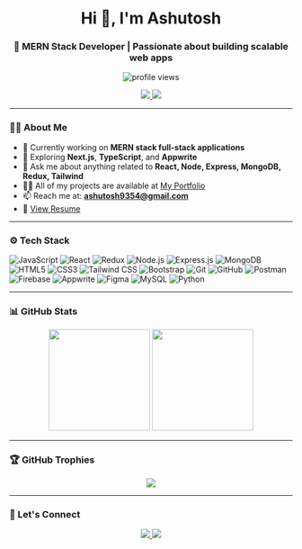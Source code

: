 <h1 align="center">Hi 👋, I'm Ashutosh</h1>
<h3 align="center">🚀 MERN Stack Developer | Passionate about building scalable web apps</h3>

<p align="center">
  <img src="https://komarev.com/ghpvc/?username=singhashutoshh&label=Profile%20views&color=0e75b6&style=flat" alt="profile views"/>
</p>

<p align="center">
<!--   <a href="https://.com" target="_blank">
    <img src="https://img.shields.io/badge/Portfolio-Visit-blue?style=for-the-badge&logo=firefox-browser" />
  </a> -->
  <a href="mailto:ashutosh9354@gmail.com">
    <img src="https://img.shields.io/badge/Gmail-ashutoshsingh9354@gmail.com-D14836?style=for-the-badge&logo=gmail&logoColor=white" />
  </a>
  <a href="https://www.linkedin.com/in/ashutoshkumar70" target="_blank">
    <img src="https://img.shields.io/badge/LinkedIn-ashutoshkumar70-blue?style=for-the-badge&logo=linkedin" />
  </a>
</p>

---

### 🧑‍💻 About Me

- 🔭 Currently working on **MERN stack full-stack applications**
- 🌱 Exploring **Next.js**, **TypeScript**, and **Appwrite**
- 💬 Ask me about anything related to **React, Node, Express, MongoDB, Redux, Tailwind**
- 👨‍💻 All of my projects are available at [My Portfolio](https://portfolio-website-2z35.onrender.com)
- 📫 Reach me at: **ashutosh9354@gmail.com**
- 📄 [View Resume](https://drive.google.com/file/d/1YAyWR9_iMjntlOc8-W50FzaFXuV4EYRn/view?usp=drive_link)

---
### ⚙️ Tech Stack

![JavaScript](https://img.shields.io/badge/-JavaScript-F7DF1E?style=flat&logo=javascript&logoColor=black)
![React](https://img.shields.io/badge/-React-61DAFB?style=flat&logo=react&logoColor=black)
![Redux](https://img.shields.io/badge/-Redux-764ABC?style=flat&logo=redux&logoColor=white)
![Node.js](https://img.shields.io/badge/-Node.js-339933?style=flat&logo=node.js&logoColor=white)
![Express.js](https://img.shields.io/badge/-Express.js-000000?style=flat&logo=express&logoColor=white)
![MongoDB](https://img.shields.io/badge/-MongoDB-47A248?style=flat&logo=mongodb&logoColor=white)
![HTML5](https://img.shields.io/badge/-HTML5-E34F26?style=flat&logo=html5&logoColor=white)
![CSS3](https://img.shields.io/badge/-CSS3-1572B6?style=flat&logo=css3&logoColor=white)
![Tailwind CSS](https://img.shields.io/badge/-Tailwind_CSS-38B2AC?style=flat&logo=tailwind-css&logoColor=white)
![Bootstrap](https://img.shields.io/badge/-Bootstrap-7952B3?style=flat&logo=bootstrap&logoColor=white)
![Git](https://img.shields.io/badge/-Git-F05032?style=flat&logo=git&logoColor=white)
![GitHub](https://img.shields.io/badge/-GitHub-181717?style=flat&logo=github&logoColor=white)
![Postman](https://img.shields.io/badge/-Postman-FF6C37?style=flat&logo=postman&logoColor=white)
![Firebase](https://img.shields.io/badge/-Firebase-FFCA28?style=flat&logo=firebase&logoColor=black)
![Appwrite](https://img.shields.io/badge/-Appwrite-F02E65?style=flat&logo=appwrite&logoColor=white)
![Figma](https://img.shields.io/badge/-Figma-F24E1E?style=flat&logo=figma&logoColor=white)
![MySQL](https://img.shields.io/badge/-MySQL-4479A1?style=flat&logo=mysql&logoColor=white)
![Python](https://img.shields.io/badge/-Python-3776AB?style=flat&logo=python&logoColor=white)


<p align="center">
<!--   <img src="https://skillicons.dev/icons?i=html,css,js,react,nodejs,express,mongodb,redux,tailwind,bootstrap,git,github,firebase,postman,figma,appwrite,python" /> -->
</p>

---

### 📊 GitHub Stats

<p align="center">
  <img src="https://github-readme-stats.vercel.app/api?username=singhashutoshh&show_icons=true&theme=radical" height="180"/>
  <img src="https://github-readme-stats.vercel.app/api/top-langs/?username=singhashutoshh&layout=compact&theme=radical" height="180"/>
</p>

---

### 🏆 GitHub Trophies

<p align="center">
  <img src="https://github-profile-trophy.vercel.app/?username=singhashutoshh&theme=monokai&margin-w=15&no-frame=true" />
</p>

---

### 🤝 Let's Connect

<p align="center">
  <a href="https://www.linkedin.com/in/ashutoshkumar70" target="_blank">
    <img src="https://img.shields.io/badge/LinkedIn-Connect-blue?style=for-the-badge&logo=linkedin" />
  </a>
  <a href="mailto:ashutosh9354@gmail.com">
    <img src="https://img.shields.io/badge/Gmail-Message-red?style=for-the-badge&logo=gmail" />
  </a>
<!--   <a href="https://.com" target="_blank">
    <img src="https://img.shields.io/badge/Portfolio-Explore-brightgreen?style=for-the-badge&logo=firefox" />
  </a> -->
</p>
